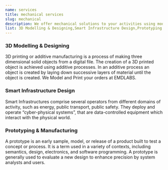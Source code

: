 ```yaml
---
name: services
title: mechanical services
slug: mechanical
description: We offer mechanical solutions to your activities using modern technologies and with good expertise and design
list: 3D Modelling & Designing,Smart Infrastructure Design,Prototyping & Manufacturing
---
```

### 3D Modelling & Designing
3D printing or additive manufacturing is a process of making three dimensional solid objects from a digital file. The creation of a 3D printed object is achieved using additive processes. In an additive process an object is created by laying down successive layers of material until the object is created.
We  Model and Print your orders at EMDLABS.
### Smart Infrastructure Design
Smart Infrastructures comprise several operators from different domains of activity, such as energy, public transport, public safety. They deploy and operate “cyber-physical systems”, that are data-controlled equipment which interact with the physical world.
### Prototyping & Manufacturing
A prototype is an early sample, model, or release of a product built to test a concept or process. It is a term used in a variety of contexts, including semantics, design, electronics, and software programming. A prototype is generally used to evaluate a new design to enhance precision by system analysts and users.
